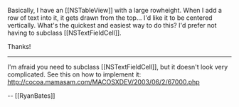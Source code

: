 Basically, I have an [[NSTableView]] with a large rowheight.  When I add a row of text into it, it gets drawn from the top... I'd like it to be centered vertically.  What's the quickest and easiest way to do this?  I'd prefer not having to subclass [[NSTextFieldCell]].

Thanks!

----

I'm afraid you need to subclass [[NSTextFieldCell]], but it doesn't look very complicated. See this on how to implement it: http://cocoa.mamasam.com/MACOSXDEV/2003/06/2/67000.php

-- [[RyanBates]]